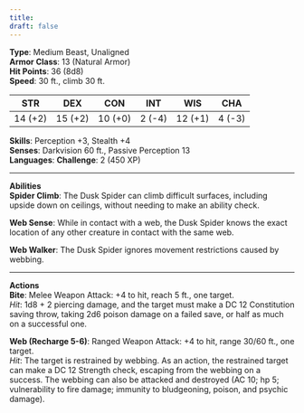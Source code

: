 ```yaml
---
title: 
draft: false
---
```

**Type**: Medium Beast, Unaligned  
**Armor Class**: 13 (Natural Armor)  
**Hit Points**: 36 (8d8)  
**Speed**: 30 ft., climb 30 ft.

|STR|DEX|CON|INT|WIS|CHA|
|---|---|---|---|---|---|
|14 (+2)|15 (+2)|10 (+0)|2 (-4)|12 (+1)|4 (-3)|

**Skills**: Perception +3, Stealth +4  
**Senses**: Darkvision 60 ft., Passive Perception 13  
**Languages**: 
**Challenge**: 2 (450 XP)

---

**Abilities**  
**Spider Climb**: The Dusk Spider can climb difficult surfaces, including upside down on ceilings, without needing to make an ability check.

**Web Sense**: While in contact with a web, the Dusk Spider knows the exact location of any other creature in contact with the same web.

**Web Walker**: The Dusk Spider ignores movement restrictions caused by webbing.

---

**Actions**  
**Bite**: Melee Weapon Attack: +4 to hit, reach 5 ft., one target.  
_Hit_: 1d8 + 2 piercing damage, and the target must make a DC 12 Constitution saving throw, taking 2d6 poison damage on a failed save, or half as much on a successful one.

**Web (Recharge 5-6)**: Ranged Weapon Attack: +4 to hit, range 30/60 ft., one target.  
_Hit_: The target is restrained by webbing. As an action, the restrained target can make a DC 12 Strength check, escaping from the webbing on a success. The webbing can also be attacked and destroyed (AC 10; hp 5; vulnerability to fire damage; immunity to bludgeoning, poison, and psychic damage).